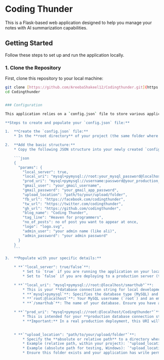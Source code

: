 # Coding Thunder 

This is a Flask-based web application designed to help you manage your notes with AI summarization capabilities.

## Getting Started

Follow these steps to set up and run the application locally.

### 1. Clone the Repository

First, clone this repository to your local machine:

```bash
git clone [https://github.com/AreebaShakeel12/Codingthunder.git](https://github.com/AreebaShakeel12/codingthunder.git)
cd Codingthunder


### Configuration

This application relies on a `config.json` file to store various application settings, including sensitive API keys and database connection details. For security reasons, this file is **NOT** included in the repository (it's listed in `.gitignore`) and should never be committed to version control.

**Steps to create and populate your `config.json` file:**

1.  **Create the `config.json` file:**
    * In the **root directory** of your project (the same folder where `app.py` and `requirements.txt` are located), create a new file named exactly `config.json`.

2.  **Add the basic structure:**
    * Copy the following JSON structure into your newly created `config.json` file. This defines the `params` object which holds all your configuration variables:

    ```json
    {
      "params": {
        "local_server": true,
        "local_uri": "mysql+pymysql://root:your_mysql_password@localhost/Codingthunder",
        "prod_uri": "mysql+pymysql://username:password@your_production_db_host/your_prod_db",
        "gmail_user": "your_gmail_username",
        "gmail_password": "your_gmail_app_password",
        "upload_location": "path/to/your/upload/folder",
        "fb_url": "https://facebook.com/codingthunder",
        "tw_url": "https://twitter.com/codingthunder",
        "gh_url": "https://github.com/codingthunder",
        "blog_name": "Coding Thunder",
        "tag_line": "Heaven for programmers",
        "no_of_posts": no of post you want to appear at once,
        "logo": "logo.svg",
        "admin_user": "your admin name (like ali)",
        "admin_password": "your admin password"
      }
    }
    ```

3.  **Populate with your specific details:**

    * **`"local_server": true/false`**:
        * Set to `true` if you are running the application on your local machine for development.
        * Set to `false` if you are deploying to a production server (though typically, this might be handled by environment variables in a production setup).

    * **`"local_uri": "mysql+pymysql://root:@localhost/smarthub"`**:
        * This is your **database connection string for local development**.
        * **`mysql+pymysql`**: Specifies the database type (MySQL) and the Python driver (`pymysql`).
        * **`root:@localhost`**: Your MySQL username (`root`) and an empty password (`:` before `@`). Replace `root` with your actual MySQL username if different. If you have a password for your MySQL user, it would be `username:password@localhost`.
        * **`/smarthub`**: The name of your database. Ensure you have a database named `smarthub` created in your MySQL server, or change this to your desired database name.

    * **`"prod_uri": "mysql+pymysql://root:@localhost/Codingthunder"`**:
        * This is intended for your **production database connection string**.
        * **Important:** In a real production deployment, this URI will be different (e.g., pointing to a cloud database service) and should ideally be managed via **environment variables** on your hosting platform, not hardcoded here. For a truly production setup, you would likely remove this from `config.json` and use `os.environ.get('DATABASE_URL_PROD')` in your Flask app.

    
    * **`"upload_location": "path/to/your/upload/folder"`**:
        * Specify the **absolute or relative path** to a directory where files (if your application handles uploads) will be stored.
        * Example (relative path, within your project): `"upload_location": "static/uploads"`
        * Example (absolute path for testing, Windows): `"upload_location": "C:\\Users\\YourUser\\Desktop\\flask\\taskmanager\\uploads"` (Note the double backslashes for Windows paths in JSON).
        * Ensure this folder exists and your application has write permissions to it.

